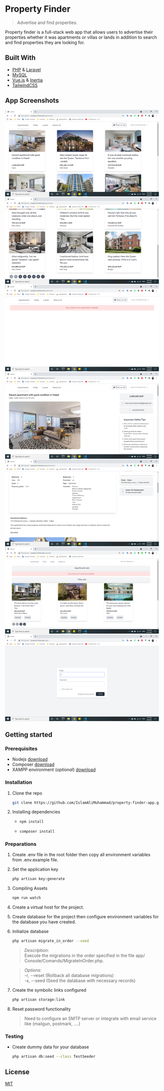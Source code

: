 # Property Finder
> Advertise and find properties.

Property finder is a full-stack web app that allows users to advertise their properties whether it was apartments or villas or lands in addition to search and find properties they are looking for.  

## Built With
* [PHP](https://www.php.net/) & [Laravel](https://laravel.com/)
* [MySQL](https://www.mysql.com/)
* [Vue.js](https://v3.vuejs.org/) & [Inertia](https://inertiajs.com/) 
* [TailwindCSS](https://tailwindcss.com/)

## App Screenshots
![Home](/app-screenshots/apartments-1.PNG)
![Home 2](/app-screenshots/apartments-2.PNG)
![Apartments Without Ads](/app-screenshots/apartments-without-ads.PNG)
![Apartment Details 1](/app-screenshots/apartment-detail-1.PNG)
![Apartment Details 2](/app-screenshots/apartment-detail-2.PNG)
![User Ads](/app-screenshots/user-ads-without-category-zoom-out.PNG)
![Login](/app-screenshots/login.PNG)

## Getting started

### Prerequisites 
* Nodejs [download](https://nodejs.org/en/)
* Composer [download](https://getcomposer.org/download/)
* XAMPP environment (*optional*) [download](https://www.apachefriends.org/download.html)

### Installation

1. Clone the repo 

   ```sh
   git clone https://github.com/IslamAliMuhammad/property-finder-app.git
   ```

2. Installing dependencies

    *   ```sh
        npm install
        ```

    *   ```sh
        composer install
        ```

### Preparations

1. Create .env file in the root folder then copy all environment variables from .env.example file.

2. Set the application key

    ```sh
    php artisan key:generate
    ```

3. Compiling Assets

    ```sh
    npm run watch
    ```

4. Create a virtual host for the project.

5. Create database for the project then configure environment variables for the database you have created.

6. Initialize database

    ```sh
    php artisan migrate_in_order --seed
    ```
    > *Description*: <br>
        Execute the migrations in the order specified in the file app/ Console/Comands/MigrateInOrder.php.

    > *Options*: <br>
        -r, --reset (Rollback all database migrations) <br>
        -s, --seed (Seed the database with necessary records)

7. Create the symbolic links configured

    ```sh
    php artisan storage:link
    ```

8. Reset password functionality 
    > Need to configure an SMTP server or integrate with email service like (mailgun, postmark, ....)

### Testing

* Create dummy data for your database 

    ```sh
    php artisan db:seed --class TestSeeder
    ```

## License
[MIT](https://choosealicense.com/licenses/mit/)


    
